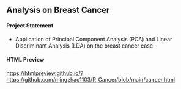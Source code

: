 ## Analysis on Breast Cancer

#### Project Statement 

- Application of Principal Component Analysis (PCA) and Linear Discriminant Analysis (LDA) on the breast cancer case 

#### HTML Preview

https://htmlpreview.github.io/?https://github.com/mingzhao1103/R_Cancer/blob/main/cancer.html


